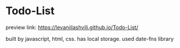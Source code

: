 # Todo-List

preview link: https://levaniilashvili.github.io/Todo-List/


built by javascript, html, css.
has local storage.
used date-fns library